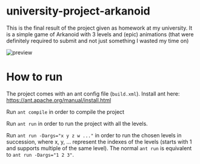 # university-project-arkanoid
This is the final result of the project given as homework at my university. It is a simple game of Arkanoid with 3 levels and (epic) animations (that were definitely required to submit and not just something I wasted my time on)

![preview](https://github.com/blaiyz/university-project-arkanoid/assets/139375534/3f017084-04a5-4a7b-af49-771724b3b41d)

# How to run
The project comes with an ant config file (`build.xml`).
Install ant here: https://ant.apache.org/manual/install.html

Run `ant compile` in order to compile the project

Run `ant run` in order to run the project with all the levels.

Run `ant run -Dargs="x y z w ..."` in order to run the chosen levels in succession, where x, y, ... represent the indexes of the levels (starts with 1 and supports multiple of the same level). The normal `ant run` is equivalent to `ant run -Dargs="1 2 3"`.
